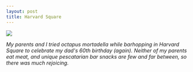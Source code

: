 ```yaml
---
layout: post
title: Harvard Square
---
```


![](https://40.media.tumblr.com/db9ee4dbaa3507806fe55236e16959b2/tumblr_ns4g1c6TIP1rloozgo1_1280.jpg)

_My parents and I tried octapus mortadella while barhopping in Harvard Square to celebrate my dad's 60th birthday (again). Neither of my parents eat meat, and unique pescatarian bar snacks are few and far between, so there was much rejoicing._
